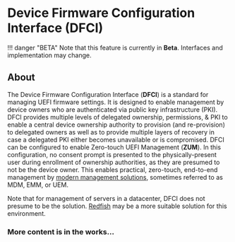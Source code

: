 # Device Firmware Configuration Interface (DFCI) 

!!! danger "BETA"
    Note that this feature is currently in **Beta**.  Interfaces and implementation may change.  

## About

The Device Firmware Configuration Interface (**DFCI**) is a standard for managing UEFI firmware settings.  It is designed to enable management by device owners who are authenticated via public key infrastructure (PKI).  DFCI provides multiple levels of delegated ownership, permissions, & PKI to enable a central device ownership authority to provision (and re-provision) to delegated owners as well as to provide multiple layers of recovery in case a delegated PKI either becomes unavailable or is compromised.  DFCI can be configured to enable Zero-touch UEFI Management (**ZUM**).  In this configuration, no consent prompt is presented to the physically-present user during enrollment of ownership authorities, as they are presumed to not be the device owner.  This enables practical, zero-touch, end-to-end management by [modern management solutions](https://en.wikipedia.org/wiki/List_of_Mobile_Device_Management_software), sometimes referred to as MDM, EMM, or UEM. 

Note that for management of servers in a datacenter, DFCI does not presume to be the solution.  [Redfish](https://www.dmtf.org/standards/redfish) may be a more suitable solution for this environment. 

### More content is in the works...
